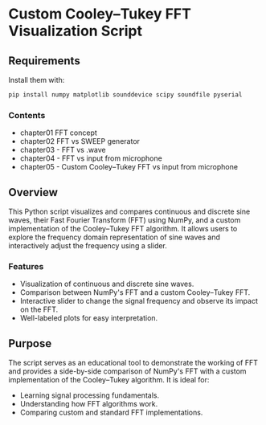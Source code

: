 # Custom Cooley–Tukey FFT Visualization Script


## Requirements

Install them with:
```bash
pip install numpy matplotlib sounddevice scipy soundfile pyserial

```
### Contents
- chapter01  FFT concept
- chapter02  FFT vs SWEEP generator
- chapter03 - FFT vs .wave
- chapter04 - FFT vs input from microphone
- chapter05 - Custom Cooley–Tukey FFT vs input from microphone

## Overview
This Python script visualizes and compares continuous and discrete sine waves, their Fast Fourier Transform (FFT) using NumPy, and a custom implementation of the Cooley–Tukey FFT algorithm. It allows users to explore the frequency domain representation of sine waves and interactively adjust the frequency using a slider.

### Features
- Visualization of continuous and discrete sine waves.
- Comparison between NumPy's FFT and a custom Cooley–Tukey FFT.
- Interactive slider to change the signal frequency and observe its impact on the FFT.
- Well-labeled plots for easy interpretation.

## Purpose
The script serves as an educational tool to demonstrate the working of FFT and provides a side-by-side comparison of NumPy's FFT with a custom implementation of the Cooley–Tukey algorithm. It is ideal for:
- Learning signal processing fundamentals.
- Understanding how FFT algorithms work.
- Comparing custom and standard FFT implementations.

